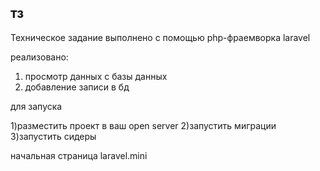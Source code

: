 ## тз

Техническое задание выполнено с помощью php-фраемворка laravel

реализовано:
1) просмотр данных с базы данных
2) добавление записи в бд


для запуска

1)разместить проект в ваш open server
2)запустить миграции 
3)запустить сидеры

начальная страница laravel.mini
